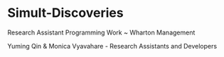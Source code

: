# Simult-Discoveries
Research Assistant Programming Work ~ Wharton Management 

Yuming Qin & Monica Vyavahare - Research Assistants and Developers
